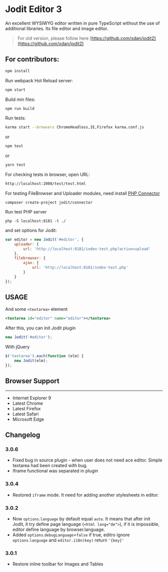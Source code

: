 # Jodit Editor 3
An excellent WYSIWYG editor written in pure TypeScript without the use of additional libraries. Its file editor and image editor.

> For old version, please follow here [https://github.com/xdan/jodit2](https://github.com/xdan/jodit2)

## For contributors:
```bash
npm install
```

Run webpack Hot Reload server:
```bash
npm start
```

Build min files:
```bash
npm run build
```

Run tests:
```bash
karma start --browsers ChromeHeadless,IE,Firefox karma.conf.js
```
or
```bash
npm test
```
or
```bash
yarn test
```

For checking tests in browser, open URL:
```bash
http://localhost:2000/test/test.html
```

For testing FileBrowser and Uploader modules, need install [PHP Connector](https://github.com/xdan/jodit-connectors)
```
composer create-project jodit/connector
```
Run test PHP server
```
php -S localhost:8181 -t ./
```

and set options for Jodit:
```javascript
var editor = new Jodit('#editor', {
    uploader: {
        url: 'http://localhost:8181/index-test.php?action=upload'
    },
    filebrowser: {
        ajax: {
            url: 'http://localhost:8181/index-test.php'
        }
    }
});
```

## USAGE

And some `<textarea>` element

```xml
<textarea id="editor" name="editor"></textarea>
```
After this, you can init Jodit plugin

```javascript
new Jodit('#editor');
```

With jQuery
```javascript
$('textarea').each(function (elm) {
    new Jodit(elm);
});
```

## Browser Support
______________________
* Internet Explorer 9
* Latest Chrome
* Latest Firefox
* Latest Safari
* Microsoft Edge


## Changelog
### 3.0.6
 * Fixed bug in source plugin - when user does not need ace editor. Simple textarea had been created with bug.
 * Iframe functional was separated in plugin
 
### 3.0.4
 * Restored `iframe` mode. It need for adding another stylesheets in editor. 
### 3.0.2
 * Now `options`.`language` by default equal `auto`. It means that after init Jodit, it try define page language (`<html lang="de">`), if it is impossible, editor define language by browser.language.
 * Added `options`.`debugLanguage`=`false` if true, editro ignore `options`.`language` and `editor.i18n(key)` return `'{key}'`  
### 3.0.1
 * Restore inline toolbar for Images and Tables

